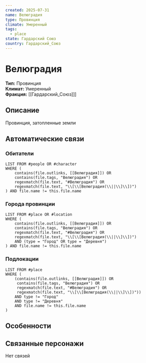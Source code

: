 ```yaml
---
created: 2025-07-31
name: Велюградия
type: Провинция
climate: Умеренный
tags:
  - place
state: Гардарский Союз
country: Гардарский_Союз
---
```


# Велюградия

**Тип:** Провинция  
**Климат:** Умеренный  
**Фракция:** [[Гардарский_Союз]]]

## Описание

Провинция, затопленные земли

## Автоматические связи

### Обитатели

```dataview
LIST FROM #people OR #character
WHERE (
    contains(file.outlinks, [[Велюградия]]) OR
    contains(file.tags, "Велюградия") OR
    regexmatch(file.text, "#Велюградия") OR
    regexmatch(file.text, "\\[\\[Велюградия(\\||\\]\\])")
) AND file.name != this.file.name
```

### Города провинции

```dataview
LIST FROM #place OR #location
WHERE (
    contains(file.outlinks, [[Велюградия]]) OR
    contains(file.tags, "Велюградия") OR
    regexmatch(file.text, "#Велюградия") OR
    regexmatch(file.text, "\\[\\[Велюградия(\\||\\]\\])")
    AND (type = "Город" OR type = "Деревня")
) AND file.name != this.file.name
```

### Подлокации

```dataview
LIST FROM #place
WHERE (
    (contains(file.outlinks, [[Велюградия]]) OR
     contains(file.tags, "Велюградия") OR
     regexmatch(file.text, "#Велюградия") OR
     regexmatch(file.text, "\\[\\[Велюградия(\\||\\]\\])"))
    AND type != "Город"
    AND type != "Деревня"
    AND file.name != this.file.name
)
```

## Особенности

## Связанные персонажи

Нет связей
